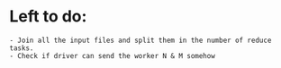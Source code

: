 # Left to do:

    - Join all the input files and split them in the number of reduce tasks.
    - Check if driver can send the worker N & M somehow 